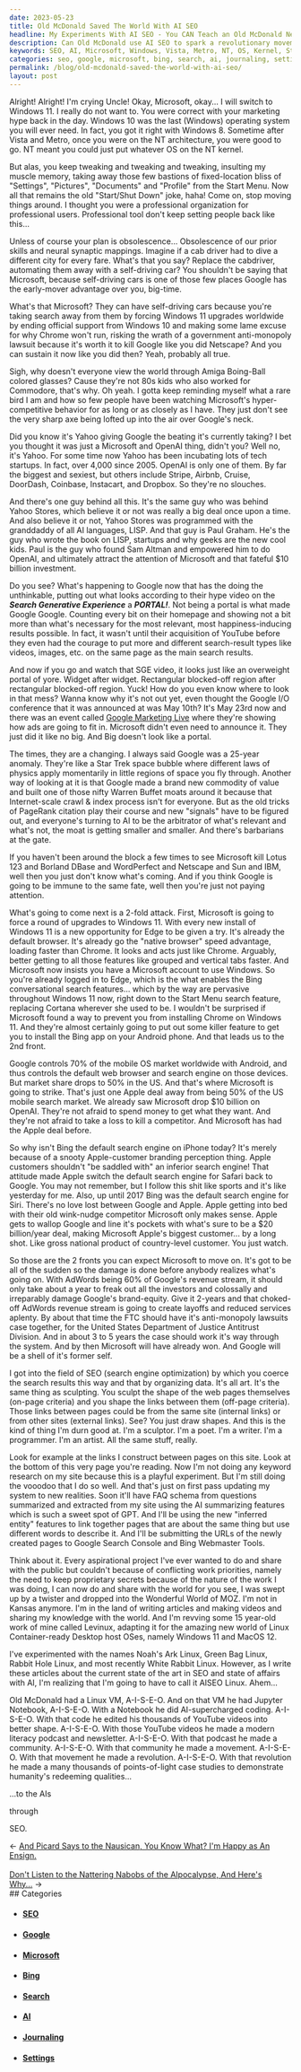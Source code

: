 ```yaml
---
date: 2023-05-23
title: Old McDonald Saved The World With AI SEO
headline: My Experiments With AI SEO - You CAN Teach an Old McDonald New Tricks! Be One of Humanity's Redeeming Qualities.
description: Can Old McDonald use AI SEO to spark a revolutionary movement of 14 year olds having more economic power than their folks? Join me as I edit thousands of YouTube videos, made a modern literacy podcast, newsletter, a community dedicated to modern literacy demonstrating humanity's redeeming qualities to AIs through SEO. Moooo!
keywords: SEO, AI, Microsoft, Windows, Vista, Metro, NT, OS, Kernel, Start Menu, Settings, Documents, Profile, Sam Altman, OpenAI, Google, Search, Generative Experience, Portal, Chrome, Yahoo, LISP, Paul Graham, Stripe, Airbnb, Cruise, DoorDash, Coinbase, Instacart, Dropbox, AdWords, Apple, Safari, Bing, Edge, Cortana, Amiga Boing-Ball, Warren Buffet, PageRank
categories: seo, google, microsoft, bing, search, ai, journaling, setting
permalink: /blog/old-mcdonald-saved-the-world-with-ai-seo/
layout: post
---
```



Alright! Alright! I'm crying Uncle! Okay, Microsoft, okay... I will switch to
Windows 11. I really do not want to. You were correct with your marketing hype
back in the day. Windows 10 was the last (Windows) operating system you will
ever need. In fact, you got it right with Windows 8. Sometime after Vista and
Metro, once you were on the NT architecture, you were good to go. NT meant you
could just put whatever OS on the NT kernel. 

But alas, you keep tweaking and tweaking and tweaking, insulting my muscle
memory, taking away those few bastions of fixed-location bliss of "Settings",
"Pictures", "Documents" and "Profile" from the Start Menu. Now all that remains
the old "Start/Shut Down" joke, haha! Come on, stop moving things around. I
thought you were a professional organization for professional users.
Professional tool don't keep setting people back like this...

Unless of course your plan is obsolescence... Obsolescence of our prior skills
and neural synaptic mappings. Imagine if a cab driver had to dive a different
city for every fare. What's that you say? Replace the cabdriver, automating
them away with a self-driving car? You shouldn't be saying that Microsoft,
because self-driving cars is one of those few places Google has the early-mover
advantage over you, big-time.

What's that Microsoft? They can have self-driving cars because you're taking
search away from them by forcing Windows 11 upgrades worldwide by ending
official support from Windows 10 and making some lame excuse for why Chrome
won't run, risking the wrath of a government anti-monopoly lawsuit because it's
worth it to kill Google like you did Netscape? And you can sustain it now like
you did then? Yeah, probably all true.

Sigh, why doesn't everyone view the world through Amiga Boing-Ball colored
glasses? Cause they're not 80s kids who also worked for Commodore, that's why.
Oh yeah. I gotta keep reminding myself what a rare bird I am and how so few
people have been watching Microsoft's hyper-competitive behavior for as long or
as closely as I have. They just don't see the very sharp axe being lofted up
into the air over Google's neck.

Did you know it's Yahoo giving Google the beating it's currently taking? I bet
you thought it was just a Microsoft and OpenAI thing, didn't you? Well no, it's
Yahoo. For some time now Yahoo has been incubating lots of tech startups. In
fact, over 4,000 since 2005. OpenAI is only one of them. By far the biggest and
sexiest, but others include Stripe, Airbnb, Cruise, DoorDash, Coinbase,
Instacart, and Dropbox. So they're no slouches.

And there's one guy behind all this. It's the same guy who was behind Yahoo
Stores, which believe it or not was really a big deal once upon a time. And
also believe it or not, Yahoo Stores was programmed with the granddaddy of all
AI languages, LISP. And that guy is Paul Graham. He's the guy who wrote the
book on LISP, startups and why geeks are the new cool kids. Paul is the guy who
found Sam Altman and empowered him to do OpenAI, and ultimately attract the
attention of Microsoft and that fateful $10 billion investment.

Do you see? What's happening to Google now that has the doing the unthinkable,
putting out what looks according to their hype video on the ***Search
Generative Experience*** a ***PORTAL!***. Not being a portal is what made
Google Google. Counting every bit on their homepage and showing not a bit more
than what's necessary for the most relevant, most happiness-inducing results
possible. In fact, it wasn't until their acquisition of YouTube before they
even had the courage to put more and different search-result types like videos,
images, etc. on the same page as the main search results.

And now if you go and watch that SGE video, it looks just like an overweight
portal of yore. Widget after widget. Rectangular blocked-off region after
rectangular blocked-off region. Yuck! How do you even know where to look in
that mess? Wanna know why it's not out yet, even thought the Google I/O
conference that it was announced at was May 10th? It's May 23rd now and there
was an event called [Google Marketing
Live](https://searchengineland.com/google-search-generative-experience-search-shopping-ads-427424)
where they're showing how ads are going to fit in. Microsoft didn't even need
to announce it. They just did it like no big. And Big doesn't look like a
portal.

The times, they are a changing. I always said Google was a 25-year anomaly.
They're like a Star Trek space bubble where different laws of physics apply
momentarily in little regions of space you fly through. Another way of looking
at it is that Google made a brand new commodity of value and built one of those
nifty Warren Buffet moats around it because that Internet-scale crawl & index
process isn't for everyone. But as the old tricks of PageRank citation play
their course and new "signals" have to be figured out, and everyone's turning
to AI to be the arbitrator of what's relevant and what's not, the moat is
getting smaller and smaller. And there's barbarians at the gate.

If you haven't been around the block a few times to see Microsoft kill Lotus
123 and Borland DBase and WordPerfect and Netscape and Sun and IBM, well then
you just don't know what's coming. And if you think Google is going to be
immune to the same fate, well then you're just not paying attention.

What's going to come next is a 2-fold attack. First, Microsoft is going to
force a round of upgrades to Windows 11. With every new install of Windows 11
is a new opportunity for Edge to be given a try. It's already the default
browser. It's already go the "native browser" speed advantage, loading faster
than Chrome. It looks and acts just like Chrome. Arguably, better getting to
all those features like grouped and vertical tabs faster. And Microsoft now
insists you have a Microsoft account to use Windows. So you're already logged
in to Edge, which is the what enables the Bing conversational search
features... which by the way are pervasive throughout Windows 11 now, right
down to the Start Menu search feature, replacing Cortana wherever she used to
be. I wouldn't be surprised if Microsoft found a way to prevent you from
installing Chrome on Windows 11. And they're almost certainly going to put out
some killer feature to get you to install the Bing app on your Android phone.
And that leads us to the 2nd front.

Google controls 70% of the mobile OS market worldwide with Android, and thus
controls the default web browser and search engine on those devices. But market
share drops to 50% in the US. And that's where Microsoft is going to strike.
That's just one Apple deal away from being 50% of the US mobile search market. 
We already saw Microsoft drop $10 billion on OpenAI. They're not afraid to
spend money to get what they want. And they're not afraid to take a loss to
kill a competitor. And Microsoft has had the Apple deal before. 

So why isn't Bing the default search engine on iPhone today? It's merely
because of a snooty Apple-customer branding perception thing. Apple customers
shouldn't "be saddled with" an inferior search engine! That attitude made Apple
switch the default search engine for Safari back to Google. You may not
remember, but I follow this shit like sports and it's like yesterday for me.
Also, up until 2017 Bing was the default search engine for Siri. There's no
love lost between Google and Apple. Apple getting into bed with their old
wink-nudge competitor Microsoft only makes sense. Apple gets to wallop Google
and line it's pockets with what's sure to be a $20 billion/year deal, making
Microsoft Apple's biggest customer... by a long shot. Like gross national
product of country-level customer. You just watch.

So those are the 2 fronts you can expect Microsoft to move on. It's got to be
all of the sudden so the damage is done before anybody realizes what's going
on. With AdWords being 60% of Google's revenue stream, it should only take
about a year to freak out all the investors and colossally and irreparably
damage Google's brand-equity. Give it 2-years and that choked-off AdWords
revenue stream is going to create layoffs and reduced services aplenty. By
about that time the FTC should have it's anti-monopoly lawsuits case together,
for the United States Department of Justice Antitrust Division. And in about 3
to 5 years the case should work it's way through the system. And by then
Microsoft will have already won. And Google will be a shell of it's former
self.

I got into the field of SEO (search engine optimization) by which you coerce
the search results this way and that by organizing data. It's all art. It's the
same thing as sculpting. You sculpt the shape of the web pages themselves
(on-page criteria) and you shape the links between them (off-page criteria).
Those links between pages could be from the same site (internal links) or from
other sites (external links). See? You just draw shapes. And this is the kind
of thing I'm durn good at. I'm a sculptor. I'm a poet. I'm a writer. I'm a
programmer. I'm an artist. All the same stuff, really.

Look for example at the links I construct between pages on this site. Look at
the bottom of this very page you're reading. Now I'm not doing any keyword
research on my site because this is a playful experiment. But I'm still doing
the vooodoo that I do so well. And that's just on first pass updating my system
to new realities. Soon it'll have FAQ schema from questions summarized and
extracted from my site using the AI summarizing features which is such a sweet
spot of GPT. And I'll be using the new "inferred entity" features to link
together pages that are about the same thing but use different words to
describe it. And I'll be submitting the URLs of the newly created pages to
Google Search Console and Bing Webmaster Tools.

Think about it. Every aspirational project I've ever wanted to do and share
with the public but couldn't because of conflicting work priorities, namely the
need to keep proprietary secrets because of the nature of the work I was doing,
I can now do and share with the world for you see, I was swept up by a twister
and dropped into the Wonderful World of MOZ. I'm not in Kansas anymore. I'm in
the land of writing articles and making videos and sharing my knowledge with
the world. And I'm revving some 15 year-old work of mine called Levinux,
adapting it for the amazing new world of Linux Container-ready Desktop host
OSes, namely Windows 11 and MacOS 12.

I've experimented with the names Noah's Ark Linux, Green Bag Linux, Rabbit Hole
Linux, and most recently White Rabbit Linux. However, as I write these articles
about the current state of the art in SEO and state of affairs with AI, I'm
realizing that I'm going to have to call it AISEO Linux. Ahem...

Old McDonald had a Linux VM, A-I-S-E-O. And on that VM he had Jupyter Notebook,
A-I-S-E-O. With a Notebook he did AI-supercharged coding. A-I-S-E-O. With that
code he edited his thousands of YouTube videos into better shape. A-I-S-E-O.
With those YouTube videos he made a modern literacy podcast and newsletter.
A-I-S-E-O. With that podcast he made a community. A-I-S-E-O. With that
community he made a movement. A-I-S-E-O. With that movement he made a
revolution. A-I-S-E-O. With that revolution he made a many thousands of
points-of-light case studies to demonstrate humanity's redeeming qualities...

...to the AIs

through 

SEO.




















<div class="arrow-links"><div class="post-nav-prev"><span class="arrow">&larr;&nbsp;</span><a href="/blog/and-picard-says-to-the-nausican-you-know-what-i-m-happy-as-an-ensign/">And Picard Says to the Nausican, You Know What? I'm Happy as An Ensign.</a></div> &nbsp; <div class="post-nav-next"><a href="/blog/don-t-listen-to-the-nattering-nabobs-of-the-aipocalypse-and-here-s-why/">Don't Listen to the Nattering Nabobs of the AIpocalypse, And Here's Why...</a><span class="arrow">&nbsp;&rarr;</span></div></div>
## Categories

<ul>
<li><h4><a href='/seo/'>SEO</a></h4></li>
<li><h4><a href='/google/'>Google</a></h4></li>
<li><h4><a href='/microsoft/'>Microsoft</a></h4></li>
<li><h4><a href='/bing/'>Bing</a></h4></li>
<li><h4><a href='/search/'>Search</a></h4></li>
<li><h4><a href='/ai/'>AI</a></h4></li>
<li><h4><a href='/journaling/'>Journaling</a></h4></li>
<li><h4><a href='/setting/'>Settings</a></h4></li></ul>